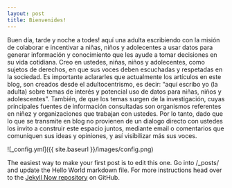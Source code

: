 ```yaml
---
layout: post
title: Bienvenides!
---
```

Buen día, tarde y noche a todes! aquí una adulta escribiendo con la misión de colaborar e incentivar a niñas, niños y adolecentes a usar datos para generar información y conocimiento que les ayude a tomar decisiones en su vida cotidiana.
Creo en ustedes,  niñas, niños y adolecentes, como sujetos de derechos, en que sus voces deben escuchadas y respetadas en la sociedad. Es importante aclararles que actualmente los artículos en este blog, son creados desde el adultocentrismo, es decir: “aquí escribo yo (la adulta) sobre temas de interés y potencial uso de datos para niñas, niños y adolescentes”. También, de que los temas surgen de la investigación, cuyas principales fuentes de información consultadas son organismos referentes en niñez y organizaciones que trabajan con ustedes. Por lo tanto, dado que lo que se transmite en blog no provienen de un dialogo directo con ustedes los invito a construir este espacio juntos, mediante email o comentarios que comuniquen sus ideas y opiniones, y así visibilizar más sus voces.


![_config.yml]({{ site.baseurl }}/images/config.png)

The easiest way to make your first post is to edit this one. Go into /_posts/ and update the Hello World markdown file. For more instructions head over to the [Jekyll Now repository](https://github.com/barryclark/jekyll-now) on GitHub.
